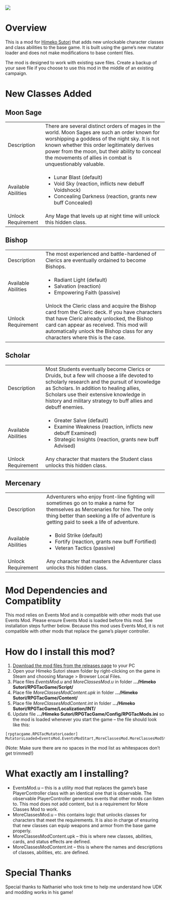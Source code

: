 ![](https://i.imgur.com/Z3mHRQO.png)

# Overview
This is a mod for [Himeko Sutori](https://himekosutori.com/) that adds new unlockable character classes and class abilities to the base game. It is built using the game’s new mutator loader and does not make modifications to base content files. 

The mod is designed to work with existing save files. Create a backup of your save file if you choose to use this mod in the middle of an existing campaign. 

# New Classes Added

<h2>Moon Sage</h2>
<table>
  <tr>
    <td>Description</td>
    <td>
      There are several distinct orders of mages in the world. Moon Sages are such an order known for worshipping a goddess of the night sky. It is not known whether this order legitimately derives power from the moon, but their ability to conceal the movements of allies in combat is unquestionably valuable.
    </td>
  </tr>
  <tr>
    <td>Available Abilities</td>
    <td>
      <ul>
        <li>Lunar Blast (default)</li>
        <li>Void Sky (reaction, inflicts new debuff Voidshock)</li>
        <li>Concealing Darkness (reaction, grants new buff Concealed)</li>
      </ul>
    </td>
  </tr>
  <tr>
    <td>Unlock Requirement</td>
    <td>
      Any Mage that levels up at night time will unlock this hidden class.
    </td>
  </tr>
</table>

<h2>Bishop</h2>
<table>
  <tr>
    <td>Description</td>
    <td>
      The most experienced and battle-hardened of Clerics are eventually ordained to become Bishops.
    </td>
  </tr>
  <tr>
    <td>Available Abilities</td>
    <td>
      <ul>
        <li>Radiant Light (default)</li>
        <li>Salvation (reaction)</li>
        <li>Empowering Faith (passive)</li>
      </ul>
    </td>
  </tr>
  <tr>
    <td>Unlock Requirement</td>
    <td>
      Unlock the Cleric class and acquire the Bishop card from the Cleric deck. If you have characters that have Cleric already unlocked, the Bishop card can appear as received. This mod will automatically unlock the Bishop class for any characters where this is the case.
    </td>
  </tr>
</table>

<h2>Scholar</h2>
<table>
  <tr>
    <td>Description</td>
    <td>
      Most Students eventually become Clerics or Druids, but a few will choose a life devoted to scholarly research and the pursuit of knowledge as Scholars. In addition to healing allies, Scholars use their extensive knowledge in history and military strategy to buff allies and debuff enemies.
    </td>
  </tr>
  <tr>
    <td>Available Abilities</td>
    <td>
      <ul>
        <li>Greater Salve (default)</li>
        <li>Examine Weakness (reaction, inflicts new debuff Examined)</li>
        <li>Strategic Insights (reaction, grants new buff Advised)</li>
      </ul>
    </td>
  </tr>
  <tr>
    <td>Unlock Requirement</td>
    <td>
      Any character that masters the Student class unlocks this hidden class.
    </td>
  </tr>
</table>

<h2>Mercenary</h2>
<table>
  <tr>
    <td>Description</td>
    <td>
      Adventurers who enjoy front-line fighting will sometimes go on to make a name for themselves as Mercenaries for hire. The only thing better than seeking a life of adventure is getting paid to seek a life of adventure.
    </td>
  </tr>
  <tr>
    <td>Available Abilities</td>
    <td>
      <ul>
        <li>Bold Strike (default)</li>
        <li>Fortify (reaction, grants new buff Fortified)</li>
        <li>Veteran Tactics (passive)</li>
      </ul>
    </td>
  </tr>
  <tr>
    <td>Unlock Requirement</td>
    <td>
      Any character that masters the Adventurer class unlocks this hidden class.
    </td>
  </tr>
</table>

# Mod Dependencies and Compatiblity
This mod relies on Events Mod and is compatible with other mods that use Events Mod. Please ensure Events Mod is loaded before this mod. See installation steps further below.
Because this mod uses Events Mod, it is not compatible with other mods that replace the game’s player controller. 

# How do I install this mod?
1.  [Download the mod files from the releases page](https://github.com/solimodsthings/MoreClassesMod/releases) to your PC
1.	Open your Himeko Sutori steam folder by right-clicking on the game in Steam and choosing Manage > Browser Local Files.
2.	Place files <i>EventsMod.u</i> and <i>MoreClassesMod.u</i> in folder <b>…/Himeko Sutori/RPGTacGame/Script/</b>
3.	Place file <i>MoreClassesModContent.upk</i> in folder <b>…/Himeko Sutori/RPGTacGame/Content/</b>
4.	Place file <i>MoreClassesModContent.int</i> in folder <b>…/Himeko Sutori/RPGTacGame/Localization/INT/</b>
5.	Update file <b>…/Himeko Sutori/RPGTacGame/Config/RPGTacMods.ini</b> so the mod is loaded whenever you start the game – the file should look like this:

```
[rpgtacgame.RPGTacMutatorLoader]
MutatorsLoaded=EventsMod.EventsModStart,MoreClassesMod.MoreClassesModStart
```

(Note: Make sure there are no spaces in the mod list as whitespaces don’t get trimmed!)

# What exactly am I installing?
- EventsMod.u – this is a utility mod that replaces the game’s base PlayerController class with an identical one that is observable. The observable PlayerController generates events that other mods can listen to. This mod does not add content, but is a requirement for More Classes Mod to work.
- MoreClassesMod.u – this contains logic that unlocks classes for characters that meet the requirements. It is also in charge of ensuring that new classes can equip weapons and armor from the base game properly.
- MoreClassesModContent.upk – this is where new classes, abilities, cards, and status effects are defined. 
- MoreClassesModContent.int – this is where the names and descriptions of classes, abilities, etc. are defined.

# Special Thanks
Special thanks to Nathaniel who took time to help me understand how UDK and modding works in his game!
